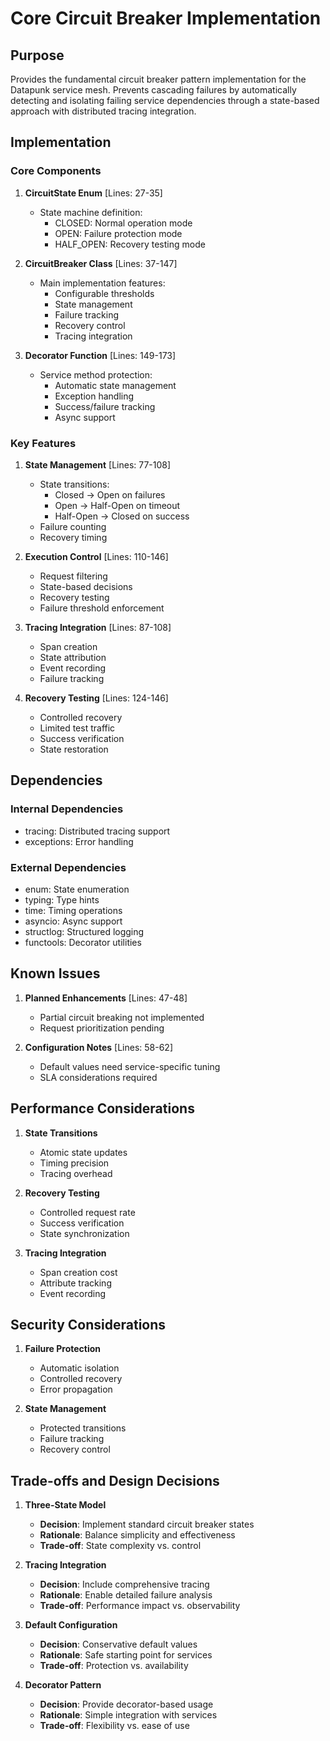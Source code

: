 # Core Circuit Breaker Implementation

## Purpose

Provides the fundamental circuit breaker pattern implementation for the Datapunk service mesh. Prevents cascading failures by automatically detecting and isolating failing service dependencies through a state-based approach with distributed tracing integration.

## Implementation

### Core Components

1. **CircuitState Enum** [Lines: 27-35]

   - State machine definition:
     - CLOSED: Normal operation mode
     - OPEN: Failure protection mode
     - HALF_OPEN: Recovery testing mode

2. **CircuitBreaker Class** [Lines: 37-147]

   - Main implementation features:
     - Configurable thresholds
     - State management
     - Failure tracking
     - Recovery control
     - Tracing integration

3. **Decorator Function** [Lines: 149-173]
   - Service method protection:
     - Automatic state management
     - Exception handling
     - Success/failure tracking
     - Async support

### Key Features

1. **State Management** [Lines: 77-108]

   - State transitions:
     - Closed → Open on failures
     - Open → Half-Open on timeout
     - Half-Open → Closed on success
   - Failure counting
   - Recovery timing

2. **Execution Control** [Lines: 110-146]

   - Request filtering
   - State-based decisions
   - Recovery testing
   - Failure threshold enforcement

3. **Tracing Integration** [Lines: 87-108]

   - Span creation
   - State attribution
   - Event recording
   - Failure tracking

4. **Recovery Testing** [Lines: 124-146]
   - Controlled recovery
   - Limited test traffic
   - Success verification
   - State restoration

## Dependencies

### Internal Dependencies

- tracing: Distributed tracing support
- exceptions: Error handling

### External Dependencies

- enum: State enumeration
- typing: Type hints
- time: Timing operations
- asyncio: Async support
- structlog: Structured logging
- functools: Decorator utilities

## Known Issues

1. **Planned Enhancements** [Lines: 47-48]

   - Partial circuit breaking not implemented
   - Request prioritization pending

2. **Configuration Notes** [Lines: 58-62]
   - Default values need service-specific tuning
   - SLA considerations required

## Performance Considerations

1. **State Transitions**

   - Atomic state updates
   - Timing precision
   - Tracing overhead

2. **Recovery Testing**

   - Controlled request rate
   - Success verification
   - State synchronization

3. **Tracing Integration**
   - Span creation cost
   - Attribute tracking
   - Event recording

## Security Considerations

1. **Failure Protection**

   - Automatic isolation
   - Controlled recovery
   - Error propagation

2. **State Management**
   - Protected transitions
   - Failure tracking
   - Recovery control

## Trade-offs and Design Decisions

1. **Three-State Model**

   - **Decision**: Implement standard circuit breaker states
   - **Rationale**: Balance simplicity and effectiveness
   - **Trade-off**: State complexity vs. control

2. **Tracing Integration**

   - **Decision**: Include comprehensive tracing
   - **Rationale**: Enable detailed failure analysis
   - **Trade-off**: Performance impact vs. observability

3. **Default Configuration**

   - **Decision**: Conservative default values
   - **Rationale**: Safe starting point for services
   - **Trade-off**: Protection vs. availability

4. **Decorator Pattern**
   - **Decision**: Provide decorator-based usage
   - **Rationale**: Simple integration with services
   - **Trade-off**: Flexibility vs. ease of use
